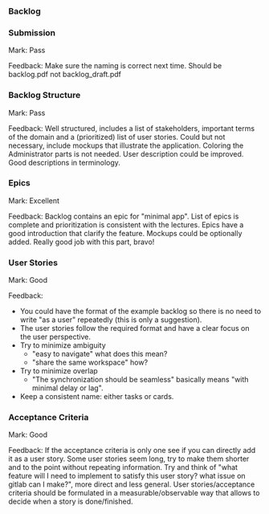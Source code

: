 ### Backlog


### Submission

Mark: Pass

Feedback: Make sure the naming is correct next time. Should be backlog.pdf not backlog_draft.pdf


### Backlog Structure

Mark: Pass

Feedback: Well structured, includes a list of stakeholders, important terms of the domain and a (prioritized) list of user stories. Could but not necessary, include mockups that illustrate the application. Coloring the Administrator parts is not needed. User description could be improved. Good descriptions in terminology.


### Epics

Mark: Excellent

Feedback: Backlog contains an epic for "minimal app". List of epics is complete and prioritization is consistent with the lectures. Epics have a good introduction that clarify the feature. Mockups could be optionally added. Really good job with this part, bravo!


### User Stories

Mark: Good

Feedback:
- You could have the format of the example backlog so there is no need to write "as a user" repeatedly (this is only a suggestion).
- The user stories follow the required format and have a clear focus on the user perspective.
- Try to minimize ambiguity 
    - "easy to navigate" what does this mean?
    - "share the same workspace" how?
- Try to minimize overlap
    - "The synchronization should be seamless" basically means "with minimal delay or lag".
- Keep a consistent name: either tasks or cards.


### Acceptance Criteria

Mark: Good

Feedback: If the acceptance criteria is only one see if you can directly add it as a user story. Some user stories seem long, try to make them shorter and to the point without repeating information. Try and think of "what feature will I need to implement to satisfy this user story? what issue on gitlab can I make?", more direct and less general. User stories/acceptance criteria should be formulated in a measurable/observable way that allows to decide when a story is done/finished.

